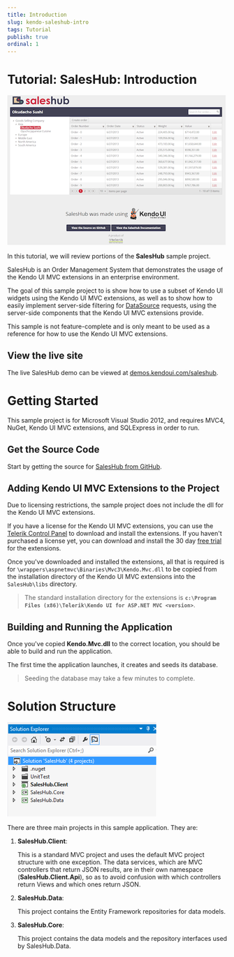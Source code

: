 ```yaml
---
title: Introduction
slug: kendo-saleshub-intro
tags: Tutorial
publish: true
ordinal: 1
---
```


# Tutorial: SalesHub: Introduction

![kendo-saleshub-intro-home-screenshot](images/kendo-saleshub-intro-home-screenshot.png)

In this tutorial, we will review portions of the **SalesHub** sample project.

SalesHub is an Order Management System that demonstrates the usage of the Kendo UI MVC extensions in
an enterprise environment.

The goal of this sample project to is show how to use a subset of Kendo UI widgets using the Kendo UI MVC extensions, as well as
to show how to easily implement server-side filtering for [DataSource](/api/framework/datasource) requests, using the
server-side components that the Kendo UI MVC extensions provide.

This sample is not feature-complete and is only meant to be used as a reference for how to use the Kendo UI MVC extensions.

## View the live site

The live SalesHub demo can be viewed at [demos.kendoui.com/saleshub](http://demos.kendoui.com/saleshub).

# Getting Started

This sample project is for Microsoft Visual Studio 2012, and requires MVC4, NuGet, Kendo UI MVC extensions, and SQLExpress in order to run.

## Get the Source Code

Start by getting the source for [SalesHub from GitHub](https://github.com/telerik/kendo-saleshub-demo).

## Adding Kendo UI MVC Extensions to the Project

Due to licensing restrictions, the sample project does not include the dll for the Kendo UI MVC extensions.

If you have a license for the Kendo UI MVC extensions, you can use the [Telerik Control Panel](http://www.telerik.com/download-trial-file.aspx?pid=972)
to download and install the extensions. If you haven't purchased a license yet, you can download and install the 30 day [free trial](http://www.kendoui.com/download.aspx)
for the extensions.

Once you've downloaded and installed the extensions, all that is required is for `\wrappers\aspnetmvc\Binaries\Mvc3\Kendo.Mvc.dll` to be copied from the installation
directory of the Kendo UI MVC extensions into the `SalesHub\libs` directory.

> The standard installation directory for the extensions is **`c:\Program Files (x86)\Telerik\Kendo UI for ASP.NET MVC <version>`**.

## Building and Running the Application

Once you've copied **Kendo.Mvc.dll** to the correct location, you should be able to build and run the application.

The first time the application launches, it creates and seeds its database.

> Seeding the database may take a few minutes to complete.

# Solution Structure

![kendo-saleshub-intro-project-structure-screenshot](images/kendo-saleshub-intro-project-structure-screenshot.png)

There are three main projects in this sample application. They are:

1. **SalesHub.Client**:

	This is a standard MVC project and uses the default MVC project structure with one exception. The data services, which
	are MVC controllers that return JSON results, are in their own namespace (**SalesHub.Client.Api**), so as to avoid confusion
	with which controllers return Views and which ones return JSON.

2. **SalesHub.Data**:

	This project contains the Entity Framework repositories for data models.

3. **SalesHub.Core**:

	This project contains the data models and the repository interfaces used by SalesHub.Data.
